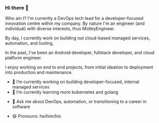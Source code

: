 ### Hi there 👋

Who am I? I'm currently a DevOps tech lead for a developer-focused innovation centre within my company. By nature I'm an engineer (and individual) with diverse interests, thus MotleyEngineer.

By day, I currently work on building out cloud-based managed services, automation, and tooling. 

In the past, I've been an Android developer, fullstack developer, and cloud platform engineer.

I enjoy working on end to end projects, from initial ideation to deployment into production and maintenance.





- 🔭 I’m currently working on building developer-focused, internal managed services 
- 🌱 I’m currently learning more kubernetes and golang
<!-- - 👯 I’m looking to collaborate on ... -->
<!-- - 🤔 I’m looking for help with ... -->
- 💬 Ask me about DevOps, automation, or transitioning to a career in software
<!-- - 📫 How to reach me: ... -->
- 😄 Pronouns: he/him/his
<!-- - ⚡ Fun fact: ... -->

<!--
**MotleyEngineer/MotleyEngineer** is a ✨ _special_ ✨ repository because its `README.md` (this file) appears on your GitHub profile.

Here are some ideas to get you started:

- 🔭 I’m currently working on ...
- 🌱 I’m currently learning ...
- 👯 I’m looking to collaborate on ...
- 🤔 I’m looking for help with ...
- 💬 Ask me about ...
- 📫 How to reach me: ...
- 😄 Pronouns: ...
- ⚡ Fun fact: ...
-->
